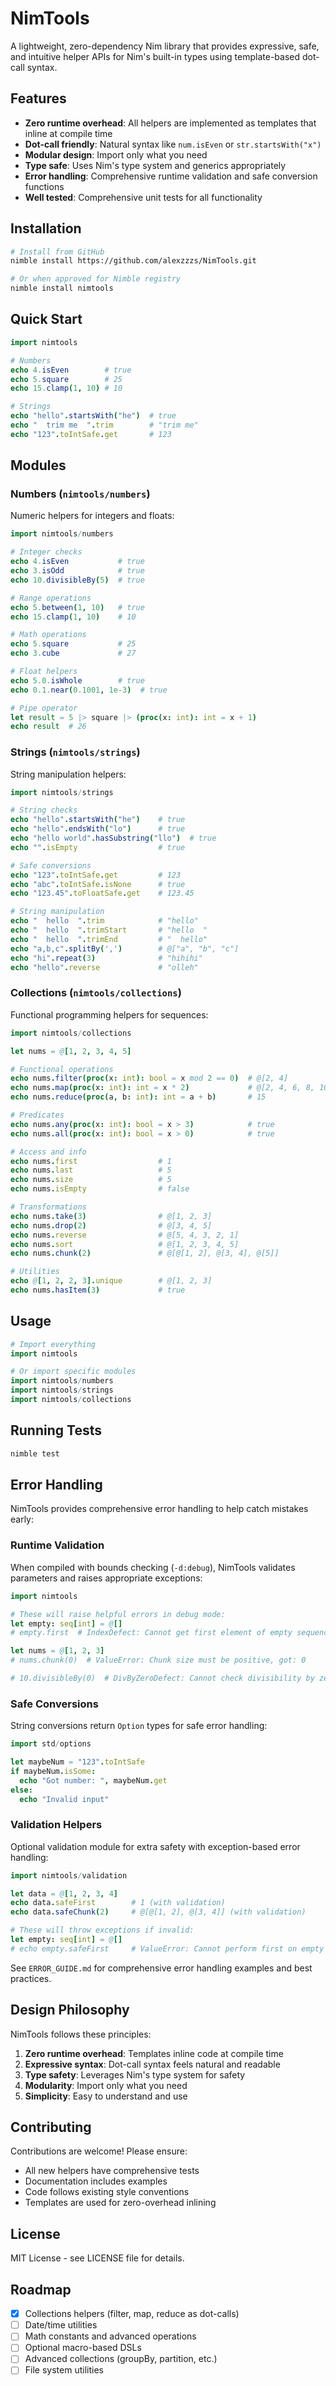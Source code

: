 # NimTools

A lightweight, zero-dependency Nim library that provides expressive, safe, and intuitive helper APIs for Nim's built-in types using template-based dot-call syntax.

## Features

- **Zero runtime overhead**: All helpers are implemented as templates that inline at compile time
- **Dot-call friendly**: Natural syntax like `num.isEven` or `str.startsWith("x")`
- **Modular design**: Import only what you need
- **Type safe**: Uses Nim's type system and generics appropriately
- **Error handling**: Comprehensive runtime validation and safe conversion functions
- **Well tested**: Comprehensive unit tests for all functionality

## Installation

```bash
# Install from GitHub
nimble install https://github.com/alexzzzs/NimTools.git

# Or when approved for Nimble registry
nimble install nimtools
```

## Quick Start

```nim
import nimtools

# Numbers
echo 4.isEven        # true
echo 5.square        # 25
echo 15.clamp(1, 10) # 10

# Strings
echo "hello".startsWith("he")  # true
echo "  trim me  ".trim        # "trim me"
echo "123".toIntSafe.get       # 123
```

## Modules

### Numbers (`nimtools/numbers`)

Numeric helpers for integers and floats:

```nim
import nimtools/numbers

# Integer checks
echo 4.isEven           # true
echo 3.isOdd            # true
echo 10.divisibleBy(5)  # true

# Range operations
echo 5.between(1, 10)   # true
echo 15.clamp(1, 10)    # 10

# Math operations
echo 5.square           # 25
echo 3.cube             # 27

# Float helpers
echo 5.0.isWhole        # true
echo 0.1.near(0.1001, 1e-3)  # true

# Pipe operator
let result = 5 |> square |> (proc(x: int): int = x + 1)
echo result  # 26
```

### Strings (`nimtools/strings`)

String manipulation helpers:

```nim
import nimtools/strings

# String checks
echo "hello".startsWith("he")    # true
echo "hello".endsWith("lo")      # true
echo "hello world".hasSubstring("llo")  # true
echo "".isEmpty                  # true

# Safe conversions
echo "123".toIntSafe.get         # 123
echo "abc".toIntSafe.isNone      # true
echo "123.45".toFloatSafe.get    # 123.45

# String manipulation
echo "  hello  ".trim            # "hello"
echo "  hello  ".trimStart       # "hello  "
echo "  hello  ".trimEnd         # "  hello"
echo "a,b,c".splitBy(',')        # @["a", "b", "c"]
echo "hi".repeat(3)              # "hihihi"
echo "hello".reverse             # "olleh"
```

### Collections (`nimtools/collections`)

Functional programming helpers for sequences:

```nim
import nimtools/collections

let nums = @[1, 2, 3, 4, 5]

# Functional operations
echo nums.filter(proc(x: int): bool = x mod 2 == 0)  # @[2, 4]
echo nums.map(proc(x: int): int = x * 2)             # @[2, 4, 6, 8, 10]
echo nums.reduce(proc(a, b: int): int = a + b)       # 15

# Predicates
echo nums.any(proc(x: int): bool = x > 3)            # true
echo nums.all(proc(x: int): bool = x > 0)            # true

# Access and info
echo nums.first                  # 1
echo nums.last                   # 5
echo nums.size                   # 5
echo nums.isEmpty                # false

# Transformations
echo nums.take(3)                # @[1, 2, 3]
echo nums.drop(2)                # @[3, 4, 5]
echo nums.reverse                # @[5, 4, 3, 2, 1]
echo nums.sort                   # @[1, 2, 3, 4, 5]
echo nums.chunk(2)               # @[@[1, 2], @[3, 4], @[5]]

# Utilities
echo @[1, 2, 2, 3].unique        # @[1, 2, 3]
echo nums.hasItem(3)             # true
```

## Usage

```nim
# Import everything
import nimtools

# Or import specific modules
import nimtools/numbers
import nimtools/strings
import nimtools/collections
```

## Running Tests

```bash
nimble test
```

## Error Handling

NimTools provides comprehensive error handling to help catch mistakes early:

### Runtime Validation
When compiled with bounds checking (`-d:debug`), NimTools validates parameters and raises appropriate exceptions:

```nim
import nimtools

# These will raise helpful errors in debug mode:
let empty: seq[int] = @[]
# empty.first  # IndexDefect: Cannot get first element of empty sequence

let nums = @[1, 2, 3]
# nums.chunk(0)  # ValueError: Chunk size must be positive, got: 0

# 10.divisibleBy(0)  # DivByZeroDefect: Cannot check divisibility by zero
```

### Safe Conversions
String conversions return `Option` types for safe error handling:

```nim
import std/options

let maybeNum = "123".toIntSafe
if maybeNum.isSome:
  echo "Got number: ", maybeNum.get
else:
  echo "Invalid input"
```

### Validation Helpers
Optional validation module for extra safety with exception-based error handling:

```nim
import nimtools/validation

let data = @[1, 2, 3, 4]
echo data.safeFirst        # 1 (with validation)
echo data.safeChunk(2)     # @[@[1, 2], @[3, 4]] (with validation)

# These will throw exceptions if invalid:
let empty: seq[int] = @[]
# echo empty.safeFirst     # ValueError: Cannot perform first on empty sequence
```

See `ERROR_GUIDE.md` for comprehensive error handling examples and best practices.

## Design Philosophy

NimTools follows these principles:

1. **Zero runtime overhead**: Templates inline code at compile time
2. **Expressive syntax**: Dot-call syntax feels natural and readable
3. **Type safety**: Leverages Nim's type system for safety
4. **Modularity**: Import only what you need
5. **Simplicity**: Easy to understand and use

## Contributing

Contributions are welcome! Please ensure:

- All new helpers have comprehensive tests
- Documentation includes examples
- Code follows existing style conventions
- Templates are used for zero-overhead inlining

## License

MIT License - see LICENSE file for details.

## Roadmap

- [x] Collections helpers (filter, map, reduce as dot-calls)
- [ ] Date/time utilities
- [ ] Math constants and advanced operations
- [ ] Optional macro-based DSLs
- [ ] Advanced collections (groupBy, partition, etc.)
- [ ] File system utilities